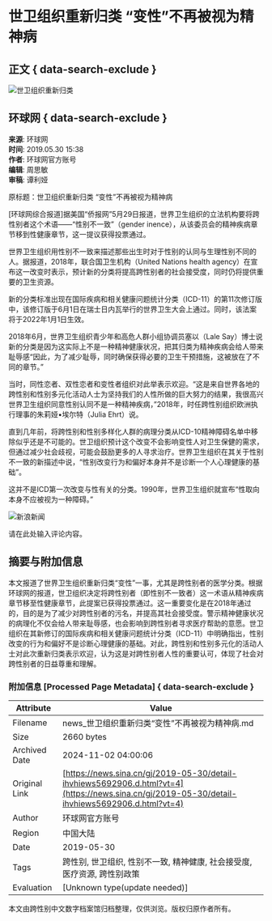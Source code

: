 # 世卫组织重新归类 “变性”不再被视为精神病

## 正文 { data-search-exclude }


![世卫组织重新归类](https://n.sinaimg.cn/sinakd10219/360/w180h180/20221207/d7a2-a5770dd64bcda5d2beb4f24c6c87b532.jpg)

## 环球网 { data-search-exclude }

**来源**: 环球网  
**时间**: 2019.05.30 15:38  
**作者**: 环球网官方账号  
**编辑**: 周思敏  
**审稿**: 谭利娅  

原标题：世卫组织重新归类 “变性”不再被视为精神病

\[环球网综合报道\]据美国“侨报网”5月29日报道，世界卫生组织的立法机构要将跨性别者这个术语——“性别不一致”（gender inence），从该委员会的精神疾病章节移到性健康章节，这一提议获得投票通过。

世界卫生组织用性别不一致来描述那些出生时对于性别的认同与生理性别不同的人。据报道，2018年，联合国卫生机构（United Nations health agency）在宣布这一改变时表示，预计新的分类将提高跨性别者的社会接受度，同时仍将提供重要的卫生资源。

新的分类标准出现在国际疾病和相关健康问题统计分类（ICD-11）的第11次修订版中，该修订版于6月1日在瑞士日内瓦举行的世界卫生大会上通过。同时，该法案将于2022年1月1日生效。

2018年6月，世界卫生组织青少年和高危人群小组协调员塞以（Lale Say）博士说新的分类是因为这实际上不是一种精神健康状况，把其归类为精神疾病会给人带来耻辱感“因此，为了减少耻辱，同时确保获得必要的卫生干预措施，这被放在了不同的章节。”

当时，同性恋者、双性恋者和变性者组织对此举表示欢迎。“这是来自世界各地的跨性别和性别多元化活动人士为坚持我们的人性所做的巨大努力的结果，我很高兴世界卫生组织同意性别认同不是一种精神疾病，”2018年，时任跨性别组织欧洲执行理事的朱莉娅•埃尔特（Julia Ehrt）说。

直到几年前，将跨性别和性别多样化人群的病理分类从ICD-10精神障碍名单中移除似乎还是不可能的。世卫组织预计这个改变不会影响变性人对卫生保健的需求，但通过减少社会歧视，可能会鼓励更多的人寻求治疗。世界卫生组织在其关于性别不一致的新描述中说，“性别改变行为和偏好本身并不是诊断一个人心理健康的基础”。

这并不是ICD第一次改变与性有关的分类。1990年，世界卫生组织就宣布“性取向本身不应被视为一种障碍。”

![新浪新闻](https://n.sinaimg.cn/default/2fb77759/20151125/320X320.png)

请在此处输入评论内容。

## 摘要与附加信息

<!-- tcd_abstract -->
本文报道了世界卫生组织重新归类“变性”一事，尤其是跨性别者的医学分类。根据环球网的报道，世卫组织决定将跨性别者（即性别不一致者）这一术语从精神疾病章节移至性健康章节，此提案已获得投票通过。这一重要变化是在2018年通过的，目的是为了减少对跨性别者的污名，并提高其社会接受度。警示精神健康状况的病理化不仅会给人带来耻辱感，也会影响到跨性别者寻求医疗帮助的意愿。世卫组织在其新修订的国际疾病和相关健康问题统计分类（ICD-11）中明确指出，性别改变的行为和偏好不是诊断心理健康的基础。对此，跨性别和性别多元化的活动人士对此次重新归类表示欢迎，认为这是对跨性别者人性的重要认可，体现了社会对跨性别者的日益尊重和理解。
<!-- tcd_abstract_end -->

### 附加信息 [Processed Page Metadata] { data-search-exclude }

| Attribute       | Value                                  |
|-----------------|----------------------------------------|
| Filename        | news_世卫组织重新归类“变性”不再被视为精神病.md                             |
| Size            | 2660 bytes                           |
| Archived Date   | 2024-11-02 04:00:06                             |
| Original Link   | [https://news.sina.cn/gj/2019-05-30/detail-ihvhiews5692906.d.html?vt=4](https://news.sina.cn/gj/2019-05-30/detail-ihvhiews5692906.d.html?vt=4)                       |
| Author          | 环球网官方账号                               |
| Region          | 中国大陆                               |
| Date            | 2019-05-30                                 |
| Tags            | 跨性别, 世卫组织, 性别不一致, 精神健康, 社会接受度, 医疗资源, 跨性别政策                                 |
| Evaluation            | [Unknown type(update needed)]                                 |
<!-- tcd_table_end -->

本文由跨性别中文数字档案馆归档整理，仅供浏览。版权归原作者所有。
